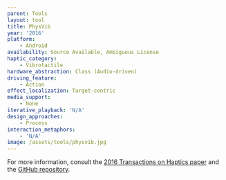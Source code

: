 ```yaml
---
parent: Tools
layout: tool
title: PhysVib
year: '2016'
platform:
    - Android
availability: Source Available, Ambiguous License
haptic_category:
    - Vibrotactile
hardware_abstraction: Class (Audio-driven)
driving_feature:
    - Action
effect_localization: Target-centric
media_support:
    - None
iterative_playback: 'N/A'
design_approaches:
    - Process
interaction_metaphors:
    - 'N/A'
image: /assets/tools/physvib.jpg
---
```

For more information, consult the [2016 Transactions on Haptics paper](https://doi.org/10.1109/TOH.2016.2614804)
and the [GitHub repository](https://github.com/maharaga/PhysVib).
